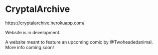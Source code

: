 # CryptalArchive
https://cryptalarchive.herokuapp.com/

Website is in development.

A website meant to feature an upcoming comic by @Twoheadedanimal. More info coming soon!
